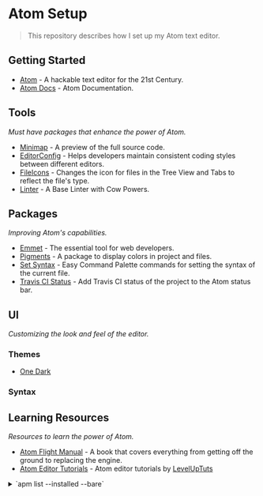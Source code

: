 # Atom Setup

> This repository describes how I set up my Atom text editor.

## Getting Started

- [Atom](http://atom.io) - A hackable text editor for the 21st Century.
- [Atom Docs](https://atom.io/docs) - Atom Documentation.

## Tools

_Must have packages that enhance the power of Atom._

- [Minimap](https://atom.io/packages/minimap) - A preview of the full source code.
- [EditorConfig](https://atom.io/packages/editorconfig) - Helps developers maintain consistent coding styles between different editors.
- [FileIcons](https://atom.io/packages/file-type-icons) - Changes the icon for files in the Tree View and Tabs to reflect the file's type.
- [Linter](https://atom.io/packages/linter) - A Base Linter with Cow Powers.

## Packages

_Improving Atom's capabilities._

- [Emmet](https://atom.io/packages/emmet) - The essential tool for web developers.
- [Pigments](https://atom.io/packages/pigments) - A package to display colors in project and files.
- [Set Syntax](https://atom.io/packages/set-syntax) - Easy Command Palette commands for setting the syntax of the current file.
- [Travis CI Status](https://atom.io/packages/travis-ci-status) - Add Travis CI status of the project to the Atom status bar.

## UI

_Customizing the look and feel of the editor._

### Themes

- [One Dark](https://github.com/atom/one-dark-ui)

### Syntax

## Learning Resources

_Resources to learn the power of Atom._

- [Atom Flight Manual](http://flight-manual.atom.io/) - A book that covers everything from getting off the ground to replacing the engine.
- [Atom Editor Tutorials](https://www.youtube.com/playlist?list=PLLnpHn493BHHf0w8uGu9NM8LPf498ZvL_) - Atom editor tutorials by [LevelUpTuts](https://www.youtube.com/channel/UCyU5wkjgQYGRB0hIHMwm2Sg)

<details>
  <summary>`apm list --installed --bare`</summary>
    ```
    atom-jade@0.3.0
    atom-material-syntax@0.4.6
    atom-material-syntax-dark@0.2.5
    editorconfig@1.4.1
    emmet@2.4.3
    file-icons@1.7.22
    linter@1.11.18
    linter-scss-lint@3.0.4
    linter-xo@0.18.0
    material-dark-syntax@0.0.0
    material-syntax@0.5.0
    minimap@4.25.0
    pigments@0.37.0
    set-syntax@0.3.2
    seti-syntax@1.0.1
    seti-ui@1.3.2
    travis-ci-status@1.3.0
    ```
</details>
